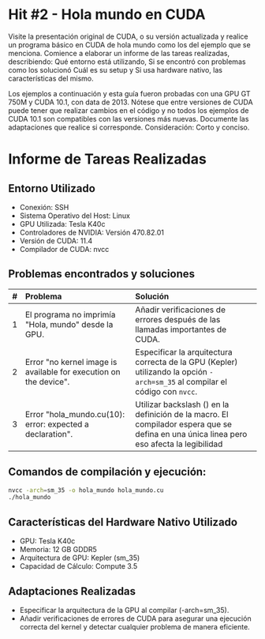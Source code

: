 # Hit #2 - Hola mundo en CUDA

Visite la presentación original de CUDA, o su versión actualizada y realice un programa básico en CUDA de hola mundo como los del ejemplo que se menciona. Comience a elaborar un informe de las tareas realizadas, describiendo:
Qué entorno está utilizando,
Si se encontró con problemas como los solucionó
Cuál es su setup y
Si usa hardware nativo, las características del mismo.

Los ejemplos a continuación y esta guía fueron probadas con una GPU GT 750M y CUDA 10.1, con data de 2013.
Nótese que entre versiones de CUDA puede tener que realizar cambios en el código y no todos los ejemplos de CUDA 10.1 son compatibles con las versiones más nuevas. Documente las adaptaciones que realice si corresponde.
Consideración: Corto y conciso.

# Informe de Tareas Realizadas

## Entorno Utilizado

-   Conexión: SSH
-   Sistema Operativo del Host: Linux
-   GPU Utilizada: Tesla K40c
-   Controladores de NVIDIA: Versión 470.82.01
-   Versión de CUDA: 11.4
-   Compilador de CUDA: nvcc

## Problemas encontrados y soluciones

|  #  | Problema                                                          | Solución                                                                                                                                  |
| :-: | :---------------------------------------------------------------- | :---------------------------------------------------------------------------------------------------------------------------------------- |
|  1  | El programa no imprimía "Hola, mundo" desde la GPU.               | Añadir verificaciones de errores después de las llamadas importantes de CUDA.                                                             |
|  2  | Error "no kernel image is available for execution on the device". | Especificar la arquitectura correcta de la GPU (Kepler) utilizando la opción `-arch=sm_35` al compilar el código con `nvcc`.              |
|  3  | Error "hola_mundo.cu(10): error: expected a declaration".         | Utilizar backslash (\) en la definición de la macro. El compilador espera que se defina en una única linea pero eso afecta la legibilidad |

## Comandos de compilación y ejecución:

```sh
nvcc -arch=sm_35 -o hola_mundo hola_mundo.cu
./hola_mundo
```

## Características del Hardware Nativo Utilizado

-   GPU: Tesla K40c
-   Memoria: 12 GB GDDR5
-   Arquitectura de GPU: Kepler (sm_35)
-   Capacidad de Cálculo: Compute 3.5

## Adaptaciones Realizadas

-   Especificar la arquitectura de la GPU al compilar (-arch=sm_35).
-   Añadir verificaciones de errores de CUDA para asegurar una ejecución correcta del kernel y detectar cualquier problema de manera eficiente.
